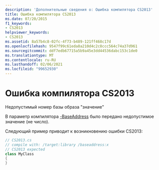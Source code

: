 ```yaml
---
description: 'Дополнительные сведения о: Ошибка компилятора CS2013'
title: Ошибка компилятора CS2013
ms.date: 07/20/2015
f1_keywords:
- CS2013
helpviewer_keywords:
- CS2013
ms.assetid: 8a57b4c8-02fc-4f73-b489-121ff468c17d
ms.openlocfilehash: 9547f99c61eda8a210d4c2c8ccc564c74a37d961
ms.sourcegitcommit: ddf7edb67715a5b9a45e3dd44536dabc153c1de0
ms.translationtype: MT
ms.contentlocale: ru-RU
ms.lasthandoff: 02/06/2021
ms.locfileid: "99652930"
---
```

# <a name="compiler-error-cs2013"></a>Ошибка компилятора CS2013

Недопустимый номер базы образа "значение"  
  
 В параметр компилятора [-BaseAddress](../language-reference/compiler-options/baseaddress-compiler-option.md) было передано недопустимое значение (не число).  
  
 Следующий пример приводит к возникновению ошибки CS2013:  
  
```csharp  
// CS2013.cs  
// compile with: /target:library /baseaddress:x  
// CS2013 expected  
class MyClass  
{  
}  
```

